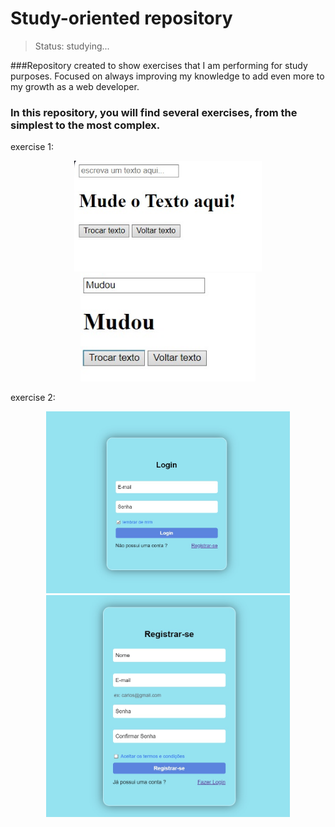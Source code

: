 # Study-oriented repository

> Status: studying...

###Repository created to show exercises that I am performing for study purposes. Focused on always improving my knowledge to add even more to my growth as a web developer.

### In this repository, you will find several exercises, from the simplest to the most complex.

exercise 1:

  <p align="center" display='flex'>
    <img width="300" src="./assets/ex01-normal.jpeg">
    <img width="280" src="./assets/ex01-mudou.jpeg">
</p>

exercise 2:

<p align="center" display='flex'>
    <img width="390" src="./assets/login-image.jpeg">
    <img width="390" src="./assets/register-image.jpeg">
</p>
